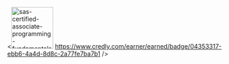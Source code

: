<<img width="96" height="96" alt="sas-certified-associate-programming-fundamentals-using-sas-9-4" src="https://github.com/user-attachments/assets/b5fc2b39-7d28-4abc-a016-cc35eccb4805" />
https://www.credly.com/earner/earned/badge/04353317-ebb6-4a4d-8d8c-2a77fe7ba7b1 />
